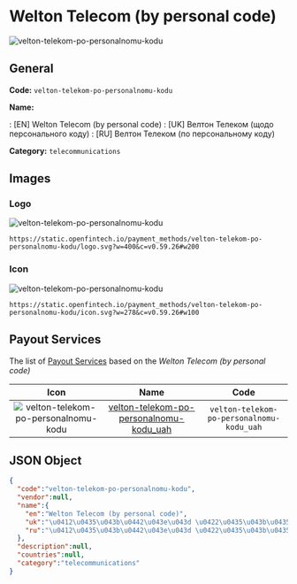 
# Welton Telecom (by personal code) 
![velton-telekom-po-personalnomu-kodu](https://static.openfintech.io/payment_methods/velton-telekom-po-personalnomu-kodu/logo.svg?w=400&c=v0.59.26#w200)  

## General 
**Code:** `velton-telekom-po-personalnomu-kodu` 
 
**Name:** 
 
:	[EN] Welton Telecom (by personal code) 
:	[UK] Велтон Телеком (щодо персонального коду) 
:	[RU] Велтон Телеком (по персональному коду) 
 
**Category:** `telecommunications` 
 

## Images 

### Logo 
![velton-telekom-po-personalnomu-kodu](https://static.openfintech.io/payment_methods/velton-telekom-po-personalnomu-kodu/logo.svg?w=400&c=v0.59.26#w200)  

```
https://static.openfintech.io/payment_methods/velton-telekom-po-personalnomu-kodu/logo.svg?w=400&c=v0.59.26#w200
```  

### Icon 
![velton-telekom-po-personalnomu-kodu](https://static.openfintech.io/payment_methods/velton-telekom-po-personalnomu-kodu/icon.svg?w=278&c=v0.59.26#w100)  

```
https://static.openfintech.io/payment_methods/velton-telekom-po-personalnomu-kodu/icon.svg?w=278&c=v0.59.26#w100
```  

## Payout Services 
 
The list of [Payout Services](/payout-services/) based on the _Welton Telecom (by personal code)_ 

|Icon|Name|Code| 
|:---:|:---:|:---:| 
|![velton-telekom-po-personalnomu-kodu](https://static.openfintech.io/payout_methods/velton-telekom-po-personalnomu-kodu/icon.svg?w=278&c=v0.59.26#w40) |[velton-telekom-po-personalnomu-kodu_uah](/payout-services/velton-telekom-po-personalnomu-kodu_uah/)|`velton-telekom-po-personalnomu-kodu_uah`| 
 

## JSON Object 

```json
{
  "code":"velton-telekom-po-personalnomu-kodu",
  "vendor":null,
  "name":{
    "en":"Welton Telecom (by personal code)",
    "uk":"\u0412\u0435\u043b\u0442\u043e\u043d \u0422\u0435\u043b\u0435\u043a\u043e\u043c (\u0449\u043e\u0434\u043e \u043f\u0435\u0440\u0441\u043e\u043d\u0430\u043b\u044c\u043d\u043e\u0433\u043e \u043a\u043e\u0434\u0443)",
    "ru":"\u0412\u0435\u043b\u0442\u043e\u043d \u0422\u0435\u043b\u0435\u043a\u043e\u043c (\u043f\u043e \u043f\u0435\u0440\u0441\u043e\u043d\u0430\u043b\u044c\u043d\u043e\u043c\u0443 \u043a\u043e\u0434\u0443)"
  },
  "description":null,
  "countries":null,
  "category":"telecommunications"
}
```  
